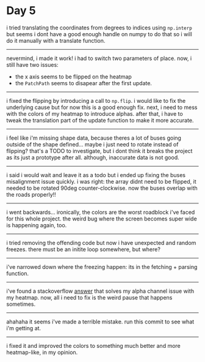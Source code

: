 # Day 5

i tried translating the coordinates from degrees to indices using `np.interp` but seems i dont have a good enough handle on numpy to do that so i will do it manually with a translate function.

---

nevermind, i made it work! i had to switch two parameters of place. now, i still have two issues:

- the x axis seems to be flipped on the heatmap
- the `PatchPath` seems to disapear after the first update.

---

i fixed the flipping by introducing a call to `np.flip`. i would like to fix the underlying cause but for now this is a good enough fix. next, i need to mess with the colors of my heatmap to introduce alphas. after that, i have to tweak the translation part of the update function to make it more accurate.

---

i feel like i'm missing shape data, because theres a lot of buses going outside of the shape defined...
maybe i just need to rotate instead of flipping? that's a TODO to investigate, but i dont think it breaks the project as its just a prototype after all. although, inaccurate data is not good.

---

i said i would wait and leave it as a todo but i ended up fixing the buses misalignment issue quickly. i was right: the array didnt need to be flipped, it needed to be rotated 90deg counter-clockwise. now the buses overlap with the roads properly!!

---

i went backwards... ironically, the colors are the worst roadblock i've faced for this whole project.
the weird bug where the screen becomes super wide is happening again, too.

---

i tried removing the offending code but now i have unexpected and random freezes. there must be an initite loop somewhere, but where?

---

i've narrowed down where the freezing happen: its in the fetching + parsing function.

---

i've found a stackoverflow [answer](https://stackoverflow.com/questions/37327308/add-alpha-to-an-existing-colormap) that solves my alpha channel issue with my heatmap. now, all i need to fix is the weird pause that happens sometimes.

---

ahahaha it seems i've made a terrible mistake. run this commit to see what i'm getting at.

---

i fixed it and improved the colors to something much better and more heatmap-like, in my opinion.
